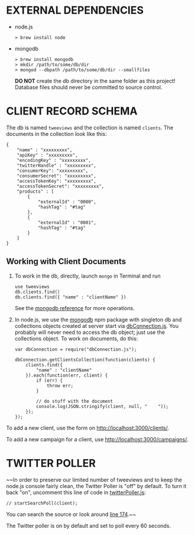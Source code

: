 EXTERNAL DEPENDENCIES
=====================

- node.js

    ```
    > brew install node
    ```

- mongodb

    ```
    > brew install mongodb
    > mkdir /path/to/some/db/dir
    > mongod --dbpath /path/to/some/db/dir --smallfiles
    ```

    **DO NOT** create the db directory in the same folder as this project! Database files should never be committed to source control.

CLIENT RECORD SCHEMA
====================
The db is named `tweeviews` and the collection is named `clients`. The documents in the collection look like this:

```
{
    "name" : "xxxxxxxxx",
    "apiKey" : "xxxxxxxxx",
    "encodingKey" : "xxxxxxxxx",
    "twitterHandle" : "xxxxxxxxx",
    "consumerKey": "xxxxxxxxx",
    "consumerSecret": "xxxxxxxxx",
    "accessTokenKey": "xxxxxxxxx",
    "accessTokenSecret": "xxxxxxxxx",
    "products" : [
        {
            "externalId" : "0000",
            "hashTag" : "#tag"
        },
        {
            "externalId" : "0001",
            "hashTag" : "#tag"
        }
    ]
}
```

Working with Client Documents
-----------------------------
1. To work in the db, directly, launch `mongo` in Terminal and run

    ```
    use tweeviews
    db.clients.find()
    db.clients.find({ "name" : "clientName" })
    ```

    See the [mongodb reference](http://docs.mongodb.org/manual/reference/) for more operations.

1. In node.js, we use the [mongodb](https://www.npmjs.org/package/mongodb) npm package with singleton db and collections objects created at server start via [dbConnection.js](https://github.com/95civicdude/tweeviews/blob/master/data/dbConnection.js). You probably will never need to access the db object; just use the collections object. To work on documents, do this:

    ```
    var dbConnection = require("dbConnection.js");

    dbConnection.getClientsCollection(function(clients) {
        clients.find({
            "name" : "clientName"
        }).each(function(err, client) {
            if (err) {
                throw err;
            }

            // do stuff with the document
            console.log(JSON.stringify(client, null, "    "));
        });
    });
    ```

To add a new client, use the form on [http://localhost:3000/clients/](http://localhost:3000/clients/).

To add a new campaign for a client, use [http://localhost:3000/campaigns/](http://localhost:3000/campaigns/).

TWITTER POLLER
==============
~~In order to preserve our limited number of tweeviews and to keep the node.js console fairly clean, the Twitter Poller is "off" by default. To turn it back "on", uncomment this line of code in [twitterPoller.js](https://github.com/95civicdude/tweeviews/blob/master/data/twitterPoller.js):

```
// startSearchPoll(client);
```

You can search the source or look around [line 174](https://github.com/95civicdude/tweeviews/blob/master/data/twitterPoller.js#L174).~~

The Twitter poller is on by default and set to poll every 60 seconds.